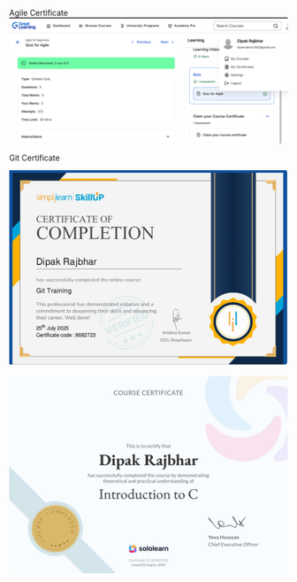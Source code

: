 


Agile Certificate
![Certificate 1](./certificates/agile.png)

Git Certificate

![Certificate 2](./certificates/git.jpeg)

![Certificate 3](./certificates/IntroductiontoC.jpg)


